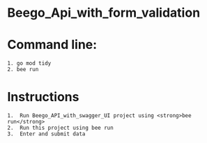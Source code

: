 # Beego_Api_with_form_validation

# Command line:

    1. go mod tidy
    2. bee run

# Instructions

    1.  Run Beego_API_with_swagger_UI project using <strong>bee run</strong>
    2.  Run this project using bee run
    3.  Enter and submit data
